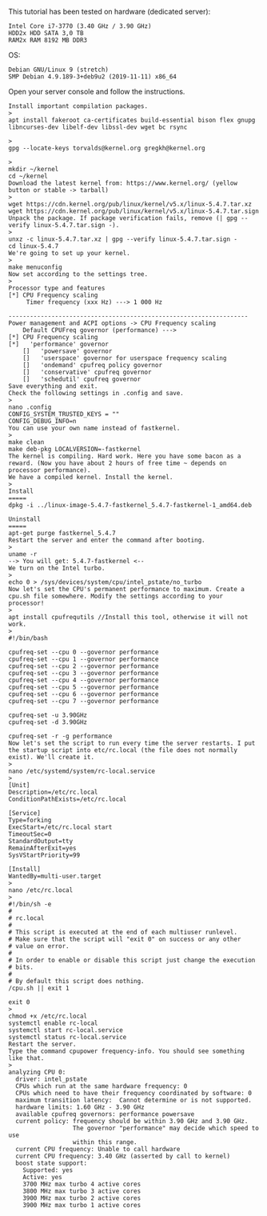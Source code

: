 
This tutorial has been tested on hardware (dedicated server):

    Intel Core i7-3770 (3.40 GHz / 3.90 GHz)
    HDD2x HDD SATA 3,0 TB
    RAM2x RAM 8192 MB DDR3

OS:

    Debian GNU/Linux 9 (stretch)
    SMP Debian 4.9.189-3+deb9u2 (2019-11-11) x86_64

Open your server console and follow the instructions.

    Install important compilation packages.
    >
    apt install fakeroot ca-certificates build-essential bison flex gnupg libncurses-dev libelf-dev libssl-dev wget bc rsync 

    >
    gpg --locate-keys torvalds@kernel.org gregkh@kernel.org 

    >
    mkdir ~/kernel
    cd ~/kernel 
    Download the latest kernel from: https://www.kernel.org/ (yellow button or stable -> tarball)
    >
    wget https://cdn.kernel.org/pub/linux/kernel/v5.x/linux-5.4.7.tar.xz
    wget https://cdn.kernel.org/pub/linux/kernel/v5.x/linux-5.4.7.tar.sign 
    Unpack the package. If package verification fails, remove (| gpg --verify linux-5.4.7.tar.sign -).
    >
    unxz -c linux-5.4.7.tar.xz | gpg --verify linux-5.4.7.tar.sign -
    cd linux-5.4.7 
    We're going to set up your kernel.
    >
    make menuconfig 
    Now set according to the settings tree.
    >
    Processor type and features
    [*] CPU Frequency scaling
         Timer frequency (xxx Hz) ---> 1 000 Hz

    -------------------------------------------------------------------
    Power management and ACPI options -> CPU Frequency scaling
        Default CPUFreq governor (performance) --->
    [*] CPU Frequency scaling
    [*]   'performance' governor
        []   'powersave' governor
        []   'userspace' governor for userspace frequency scaling
        []   'ondemand' cpufreq policy governor
        []   'conservative' cpufreq governor
        []   'schedutil' cpufreq governor 
    Save everything and exit.
    Check the following settings in .config and save.
    >
    nano .config
    CONFIG_SYSTEM_TRUSTED_KEYS = ""
    CONFIG_DEBUG_INFO=n 
    You can use your own name instead of fastkernel.
    >
    make clean
    make deb-pkg LOCALVERSION=-fastkernel 
    The kernel is compiling. Hard work. Here you have some bacon as a reward. (Now you have about 2 hours of free time ~ depends on processor performance).
    We have a compiled kernel. Install the kernel.
    >
    Install
    =====
    dpkg -i ../linux-image-5.4.7-fastkernel_5.4.7-fastkernel-1_amd64.deb

    Uninstall
    =====
    apt-get purge fastkernel_5.4.7 
    Restart the server and enter the command after booting.
    >
    uname -r
    --> You will get: 5.4.7-fastkernel <-- 
    We turn on the Intel turbo.
    >
    echo 0 > /sys/devices/system/cpu/intel_pstate/no_turbo 
    Now let's set the CPU's permanent performance to maximum. Create a cpu.sh file somewhere. Modify the settings according to your processor!
    >
    apt install cpufrequtils //Install this tool, otherwise it will not work. 
    >
    #!/bin/bash

    cpufreq-set --cpu 0 --governor performance
    cpufreq-set --cpu 1 --governor performance
    cpufreq-set --cpu 2 --governor performance
    cpufreq-set --cpu 3 --governor performance
    cpufreq-set --cpu 4 --governor performance
    cpufreq-set --cpu 5 --governor performance
    cpufreq-set --cpu 6 --governor performance
    cpufreq-set --cpu 7 --governor performance

    cpufreq-set -u 3.90GHz
    cpufreq-set -d 3.90GHz

    cpufreq-set -r -g performance 
    Now let's set the script to run every time the server restarts. I put the startup script into etc/rc.local (the file does not normally exist). We'll create it.
    >
    nano /etc/systemd/system/rc-local.service 
    >
    [Unit]
    Description=/etc/rc.local
    ConditionPathExists=/etc/rc.local

    [Service]
    Type=forking
    ExecStart=/etc/rc.local start
    TimeoutSec=0
    StandardOutput=tty
    RemainAfterExit=yes
    SysVStartPriority=99

    [Install]
    WantedBy=multi-user.target 
    >
    nano /etc/rc.local 
    >
    #!/bin/sh -e
    #
    # rc.local
    #
    # This script is executed at the end of each multiuser runlevel.
    # Make sure that the script will "exit 0" on success or any other
    # value on error.
    #
    # In order to enable or disable this script just change the execution
    # bits.
    #
    # By default this script does nothing.
    /cpu.sh || exit 1

    exit 0 
    >
    chmod +x /etc/rc.local
    systemctl enable rc-local
    systemctl start rc-local.service
    systemctl status rc-local.service 
    Restart the server.
    Type the command cpupower frequency-info. You should see something like that.
    >
    analyzing CPU 0:
      driver: intel_pstate
      CPUs which run at the same hardware frequency: 0
      CPUs which need to have their frequency coordinated by software: 0
      maximum transition latency:  Cannot determine or is not supported.
      hardware limits: 1.60 GHz - 3.90 GHz
      available cpufreq governors: performance powersave
      current policy: frequency should be within 3.90 GHz and 3.90 GHz.
                      The governor "performance" may decide which speed to use
                      within this range.
      current CPU frequency: Unable to call hardware
      current CPU frequency: 3.40 GHz (asserted by call to kernel)
      boost state support:
        Supported: yes
        Active: yes
        3700 MHz max turbo 4 active cores
        3800 MHz max turbo 3 active cores
        3900 MHz max turbo 2 active cores
        3900 MHz max turbo 1 active cores  
